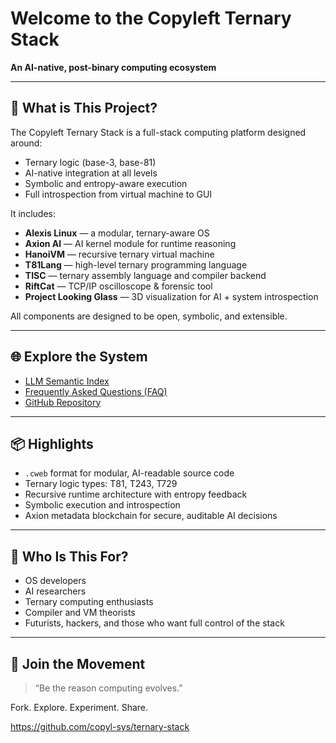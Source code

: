 # Welcome to the Copyleft Ternary Stack

**An AI-native, post-binary computing ecosystem**

---

## 🔷 What is This Project?
The Copyleft Ternary Stack is a full-stack computing platform designed around:
- Ternary logic (base-3, base-81)
- AI-native integration at all levels
- Symbolic and entropy-aware execution
- Full introspection from virtual machine to GUI

It includes:
- **Alexis Linux** — a modular, ternary-aware OS
- **Axion AI** — AI kernel module for runtime reasoning
- **HanoiVM** — recursive ternary virtual machine
- **T81Lang** — high-level ternary programming language
- **TISC** — ternary assembly language and compiler backend
- **RiftCat** — TCP/IP oscilloscope & forensic tool
- **Project Looking Glass** — 3D visualization for AI + system introspection

All components are designed to be open, symbolic, and extensible.

---

## 🌐 Explore the System
- [LLM Semantic Index](../llm-index.md)
- [Frequently Asked Questions (FAQ)](./faq.md)
- [GitHub Repository](https://github.com/copyl-sys/ternary-stack)

---

## 📦 Highlights
- `.cweb` format for modular, AI-readable source code
- Ternary logic types: T81, T243, T729
- Recursive runtime architecture with entropy feedback
- Symbolic execution and introspection
- Axion metadata blockchain for secure, auditable AI decisions

---

## 🧠 Who Is This For?
- OS developers
- AI researchers
- Ternary computing enthusiasts
- Compiler and VM theorists
- Futurists, hackers, and those who want full control of the stack

---

## 📣 Join the Movement
> “Be the reason computing evolves.”

Fork. Explore. Experiment. Share.

https://github.com/copyl-sys/ternary-stack

